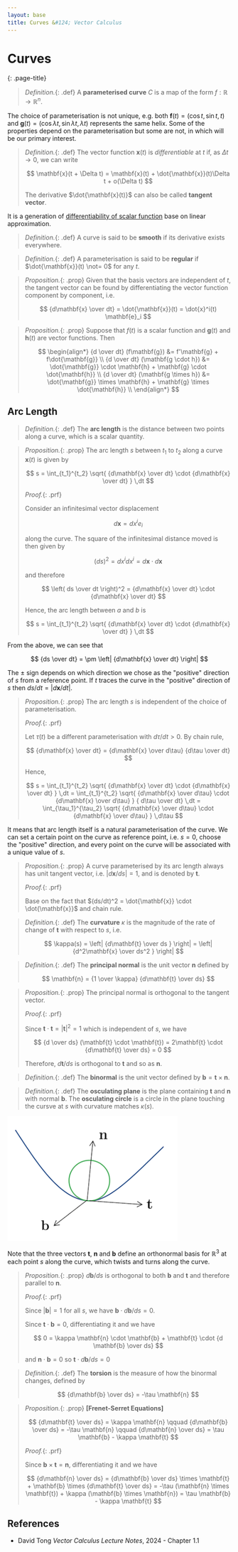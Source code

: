 ```yaml
---
layout: base
title: Curves &#124; Vector Calculus
---
```


# Curves
{: .page-title}

> *Definition.*{: .def}
> A **parameterised curve** $C$ is a map of the form $f: \mathbb{R} \to \mathbb{R}^n$.

The choice of parameterisation is not unique, e.g. both $\mathbf{f}(t) = (\cos t, \sin t, t)$ and $\mathbf{g}(t) = (\cos \lambda t, \sin \lambda t, \lambda t)$
represents the same helix. Some of the properties depend on the parameterisation but some are not, in which will be our primary interest.

> *Definition.*{: .def}
> The vector function $\mathbf{x}(t)$ is _differentiable_ at $t$ if, as $\Delta t \to 0$, we can write
>
> $$
  \mathbf{x}(t + \Delta t) = \mathbf{x}(t) + \dot{\mathbf{x}}(t)\Delta t + o(\Delta t)
  $$
>
> The derivative $\dot{\mathbf{x}(t)}$ can also be called **tangent vector**.

It is a generation of [differentiability of scalar function](../analysis/differentiability.md#differentiability-linear-approximation) base on linear approximation.

> *Definition.*{: .def}
> A curve is said to be **smooth** if its derivative exists everywhere.

> *Definition.*{: .def}
> A parameterisation is said to be **regular** if $\dot{\mathbf{x}}(t) \not= 0$ for any $t$.

> *Proposition.*{: .prop}
> Given that the basis vectors are independent of $t$, the tangent vector can be found by differentiating the vector function component by component, i.e.
>
> $$
  {d\mathbf{x} \over dt} = \dot{\mathbf{x}}(t) = \dot{x}^i(t) \mathbf{e}_i
  $$

> *Proposition.*{: .prop}
> Suppose that $f(t)$ is a scalar function and $\mathbf{g}(t)$ and $\mathbf{h}(t)$ are vector functions.
> Then
>
> $$
  \begin{align*}
  {d \over dt} (f\mathbf{g}) &= f'\mathbf{g} + f\dot{\mathbf{g}} \\
  {d \over dt} (\mathbf{g \cdot h}) &= \dot{\mathbf{g}} \cdot \mathbf{h} + \mathbf{g} \cdot \dot{\mathbf{h}} \\
  {d \over dt} (\mathbf{g \times h}) &= \dot{\mathbf{g}} \times \mathbf{h} + \mathbf{g} \times \dot{\mathbf{h}} \\
  \end{align*}
  $$

## Arc Length

> *Definition.*{: .def}
> The **arc length** is the distance between two points along a curve, which is a scalar quantity.

> *Proposition.*{: .prop}
> The arc length $s$ between $t_1$ to $t_2$ along a curve $\mathbf{x}(t)$ is given by
>
> $$
  s = \int_{t_1}^{t_2} \sqrt{ {d\mathbf{x} \over dt} \cdot {d\mathbf{x} \over dt} } \,dt
  $$
>
> *Proof.*{: .prf}
>
> Consider an infinitesimal vector displacement
>
> $$
  d\mathbf{x} = dx^i e_i
  $$
>
> along the curve. The square of the infinitesimal distance moved is then given by
>
> $$
  (ds)^2 = dx^idx^i = d\mathbf{x} \cdot d\mathbf{x}
  $$
>
> and therefore
>
> $$
  \left( ds \over dt \right)^2 = {d\mathbf{x} \over dt} \cdot {d\mathbf{x} \over dt}
  $$
>
> Hence, the arc length between $a$ and $b$ is
>
> $$
  s = \int_{t_1}^{t_2} \sqrt{ {d\mathbf{x} \over dt} \cdot {d\mathbf{x} \over dt} } \,dt
  $$

From the above, we can see that

$$
{ds \over dt} = \pm \left| {d\mathbf{x} \over dt} \right|
$$

The $\pm$ sign depends on which direction we chose as the "positive" direction of $s$ from a reference point.
If $t$ traces the curve in the "positive" direction of $s$ then $ds/dt = \vert d\mathbf{x}/dt \vert$.

> *Proposition.*{: .prop}
> The arc length $s$ is independent of the choice of parameterisation.
>
> *Proof.*{: .prf}
>
> Let $\tau(t)$ be a different parameterisation with $d\tau/dt > 0$. By chain rule,
>
> $$
  {d\mathbf{x} \over dt} = {d\mathbf{x} \over d\tau} {d\tau \over dt}
  $$
>
> Hence,
>
> $$
  s = \int_{t_1}^{t_2} \sqrt{ {d\mathbf{x} \over dt} \cdot {d\mathbf{x} \over dt} } \,dt
  = \int_{t_1}^{t_2} \sqrt{ {d\mathbf{x} \over d\tau} \cdot {d\mathbf{x} \over d\tau} } { d\tau \over dt} \,dt
  = \int_{\tau_1}^{\tau_2} \sqrt{ {d\mathbf{x} \over d\tau} \cdot {d\mathbf{x} \over d\tau} } \,d\tau
  $$

It means that arc length itself is a natural parameterisation of the curve.
We can set a certain point on the curve as reference point, i.e. $s = 0$, choose the "positive" direction, and every point on the curve will be associated with a unique value of $s$.

> *Proposition.*{: .prop}
> A curve parameterised by its arc length always has unit tangent vector, i.e. $\vert d\mathbf{x}/ds \vert = 1$, and is denoted by $\mathbf{t}$.
>
> *Proof.*{: .prf}
>
> Base on the fact that $(ds/dt)^2 = \dot{\mathbf{x}} \cdot \dot{\mathbf{x}}$ and chain rule.

> *Definition.*{: .def}
> The **curvature** $\kappa$ is the magnitude of the rate of change of $\mathbf{t}$ with respect to $s$, i.e.
>
> $$
  \kappa(s) = \left| {d\mathbf{t} \over ds } \right| = \left| {d^2\mathbf{x} \over ds^2 } \right|
  $$

> *Definition.*{: .def}
> The **principal normal** is the unit vector $\mathbf{n}$ defined by
>
> $$
  \mathbf{n} = {1 \over \kappa} {d\mathbf{t} \over ds}
  $$

> *Proposition.*{: .prop}
> The principal normal is orthogonal to the tangent vector.
>
> *Proof.*{: .prf}
>
> Since $\mathbf{t} \cdot \mathbf{t} = \vert \mathbf{t} \vert^2 = 1$ which is independent of $s$, we have
>
> $$
  {d \over ds} (\mathbf{t} \cdot \mathbf{t}) = 2\mathbf{t} \cdot {d\mathbf{t} \over ds} = 0
  $$
>
> Therefore, $d\mathbf{t}/ds$ is orthogonal to $\mathbf{t}$ and so as $\mathbf{n}$.

> *Definition.*{: .def}
> The **binormal** is the unit vector defined by $\mathbf{b} = \mathbf{t} \times \mathbf{n}$.

> *Definition.*{: .def}
> The **osculating plane** is the plane containing $\mathbf{t}$ and $\mathbf{n}$ with normal $\mathbf{b}$.
> The **osculating circle** is a circle in the plane touching the cursve at $s$ with curvature matches $\kappa(s)$.

![Osculating Circle](../images/vector-calculus-osculating-circle.png)

Note that the three vectors $\mathbf{t}$, $\mathbf{n}$ and $\mathbf{b}$ define an orthonormal basis for $\mathbb{R}^3$ at each point $s$ along the curve, which twists and turns along the curve.

> *Proposition.*{: .prop}
> $d\mathbf{b}/ds$ is orthogonal to both $\mathbf{b}$ and $\mathbf{t}$ and therefore parallel to $\mathbf{n}$.
>
> *Proof.*{: .prf}
>
> Since $\vert \mathbf{b} \vert = 1$ for all $s$, we have $\mathbf{b} \cdot d\mathbf{b}/ds = 0$.
>
> Since $\mathbf{t} \cdot \mathbf{b} = 0$, differentiating it and we have
>
> $$
  0 = \kappa \mathbf{n} \cdot \mathbf{b} + \mathbf{t} \cdot {d \mathbf{b} \over ds}
  $$
>
> and $\mathbf{n} \cdot \mathbf{b} = 0$ so $\mathbf{t} \cdot d\mathbf{b}/ds = 0$

> *Definition.*{: .def}
> The **torsion** is the measure of how the binormal changes, defined by
>
> $$
  {d\mathbf{b} \over ds} = -\tau \mathbf{n}
  $$

> *Proposition.*{: .prop}
> **[Frenet-Serret Equations]**
>
> $$
  {d\mathbf{t} \over ds} = \kappa \mathbf{n}
  \qquad
  {d\mathbf{b} \over ds} = -\tau \mathbf{n}
  \qquad
  {d\mathbf{n} \over ds} = \tau \mathbf{b} - \kappa \mathbf{t}
  $$
>
> *Proof.*{: .prf}
>
> Since $\mathbf{b} \times \mathbf{t} = \mathbf{n}$, differentiating it and we have
>
> $$
  {d\mathbf{n} \over ds}
  = {d\mathbf{b} \over ds} \times \mathbf{t} + \mathbf{b} \times {d\mathbf{t} \over ds}
  = -\tau (\mathbf{n} \times \mathbf{t}) + \kappa (\mathbf{b} \times \mathbf{n})
  = \tau \mathbf{b} - \kappa \mathbf{t}
  $$

## References

* David Tong _Vector Calculus Lecture Notes_, 2024 - Chapter 1.1
